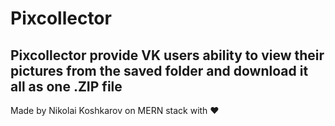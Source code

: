# Pixcollector
## Pixcollector provide VK users ability to view their pictures from the saved folder and download it all as one .ZIP file
Made by Nikolai Koshkarov on MERN stack with ❤
